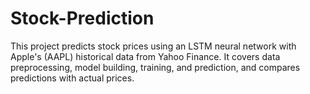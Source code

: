 # Stock-Prediction
This project predicts stock prices using an LSTM neural network with Apple's (AAPL) historical data from Yahoo Finance. It covers data preprocessing, model building, training, and prediction, and compares predictions with actual prices.

